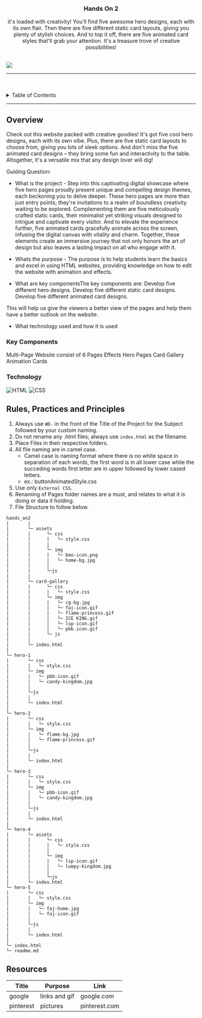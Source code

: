 <a name="readme-top">

<br/>

<br />
<div align="center">
  <a href="https://github.com/vizmarvz/">
  <!-- TODO: If you want to add logo or banner you can add it here -->
  </a>
<!-- TODO: Change Title to the name of the title of your Project -->
  <h3 align="center"> Hands On 2 </h3>
</div>
<!-- TODO: Make a short description --> 
<div align="center">
it's loaded with creativity! You'll find five awesome hero designs, each with its own flair. Then there are five different static card layouts, giving you plenty of stylish choices. And to top it off, there are five animated card styles that'll grab your attention. It's a treasure trove of creative possibilities!
</div>

<br />

<!-- TODO: Change the zyx-0314 into your github username  -->
<!-- TODO: Change the WD-Template-Project into the same name of your folder -->
![](https://visit-counter.vercel.app/counter.png?page=vizmarvz/WD-HANDS-ON2)

---

<br />
<br />

<!-- TODO: If you want to add more layers for your readme -->
<details>
  <summary>Table of Contents</summary>
  <ol>
    <li>
      <a href="#overview">Overview</a>
      <ol>
        <li>
          <a href="#key-components">Key Components</a>
        </li>
        <li>
          <a href="#technology">Technology</a>
        </li>
      </ol>
    </li>
    <li>
      <a href="#rule,-practices-and-principles">Rules, Practices and Principles</a>
    </li>
    <li>
      <a href="#resources">Resources</a>
    </li>
  </ol>
</details>

---

## Overview

Check out this website packed with creative goodies! It's got five cool hero designs, each with its own vibe. Plus, there are five static card layouts to choose from, giving you lots of sleek options. And don't miss the five animated card designs – they bring some fun and interactivity to the table. Altogether, it's a versatile mix that any design lover will dig!


Guiding Question:
- What is the project - Step into this captivating digital showcase where five hero pages proudly present unique and compelling design themes, each beckoning you to delve deeper. These hero pages are more than just entry points; they're invitations to a realm of boundless creativity waiting to be explored. Complementing them are five meticulously crafted static cards, their minimalist yet striking visuals designed to intrigue and captivate every visitor. And to elevate the experience further, five animated cards gracefully animate across the screen, infusing the digital canvas with vitality and charm. Together, these elements create an immersive journey that not only honors the art of design but also leaves a lasting impact on all who engage with it.
  
- Whats the purpose - The purpose is to help students learn the basics and excel in using HTML websites, providing knowledge on how to edit the website with animation and effects.
  
- What are key componentsThe key components are:
Develop five different hero designs.
Develop five different static card designs.
Develop five different animated card designs.

This will help us give the viewers a better view of the pages and help them have a better outlook on the website.

- What technology used and how it is used

### Key Components
Multi-Page Website consist of 6 Pages
Effects
Hero Pages
Card Gallery
Animation Cards

### Technology
<!-- TODO: List of Technology Used -->
![HTML](https://img.shields.io/badge/HTML-E34F26?style=for-the-badge&logo=html5&logoColor=white)
![CSS](https://img.shields.io/badge/CSS-1572B6?style=for-the-badge&logo=css3&logoColor=white)

## Rules, Practices and Principles
1. Always use `WD-` in the front of the Title of the Project for the Subject followed by your custom naming.
2. Do not rename any .html files; always use `index.html` as the filename.
3. Place Files in their respective folders.
4. All file naming are in camel case.
   - Camel case is naming format where there is no white space in separation of each words, the first word is in all lower case while the succeding words first letter are in upper followed by lower cased letters.
   - ex.: buttonAnimatedStyle.css
5. Use only `External CSS`.
6. Renaming of Pages folder names are a must, and relates to what it is doing or data it holding.
7. File Structure to follow below.

```
hands_on2
|       |      
|       └─ assets
|       |      └─ css
|       |      |   └─ style.css
|       |      |       
|       |      └─ img
|       |      |   └─ bmo-icon.png
|       |      |   └─ home-bg.jpg
|       |      |   
|       |      └─js
|       |          
|       └─ card-gallery
|       |      └─ css
|       |      |   └─ style.css    
|       |      └─ img
|       |      |   └─ cg-bg.jpg
|       |      |   └─ faj-icon.gif
|       |      |   └─ flame-princess.gif
|       |      |   └─ ICE KING.gif
|       |      |   └─ lsp-icon.gif
|       |      |   └─ pbb.icon.gif
|       |      └─ js
|       |   
|       └─ index.html
|       
└─ hero-1
|       └─ css
|       |   └─ style.css  
|       └─ img
|       |   └─ pbb-icon.gif
|       |   └─ candy-kingdom.jpg
|       |   
|       └─js
|       |   
|       └─ index.html
|       
└─ hero-2
|       └─ css
|       |   └─ style.css  
|       └─ img
|       |   └─ flame-bg.jpg
|       |   └─ flame-princess.gif
|       |   
|       └─js
|       |   
|       └─ index.html
| 
└─ hero-3
|       └─ css
|       |   └─ style.css  
|       └─ img
|       |   └─ pbb-icon.gif
|       |   └─ candy-kingdom.jpg
|       |   
|       └─js
|       |   
|       └─ index.html
|       
└─ hero-4
|       └─ assets
|       |      └─ css
|       |      |   └─ style.css
|       |      |       
|       |      └─ img
|       |      |   └─ lsp-icon.gif
|       |      |   └─ lumpy-kingdom.jpg
|       |      |   
|       |      └─js
|       └─ index.html
└─ hero-5
|       └─ css
|       |   └─ style.css  
|       └─ img
|       |   └─ faj-home.jpg
|       |   └─ faj-icon.gif
|       |   
|       └─js
|       |   
|       └─ index.html
| 
└─ index.html
└─ readme.md
```

## Resources

<!-- TODO: Add References -->
| Title | Purpose | Link |
|-|-|-|
| google | links and gif | google.com |
| pinterest | pictures | pinterest.com |
